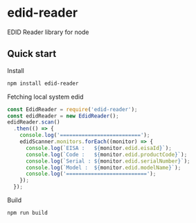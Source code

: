 # edid-reader

EDID Reader library for node

## Quick start

Install
```bash
npm install edid-reader
```

Fetching local system edid
```js
const EdidReader = require('edid-reader');
const edidReader = new EdidReader();
edidReader.scan()
  .then(() => {
    console.log('==========================');
    edidScanner.monitors.forEach((monitor) => {
      console.log(`EISA :   ${monitor.edid.eisaId}`);
      console.log(`Code :   ${monitor.edid.productCode}`);
      console.log(`Serial : ${monitor.edid.serialNumber}`);
      console.log(`Model :  ${monitor.edid.modelName}`);
      console.log('==========================');
    });
  });
```

Build
```bash
npm run build
```
